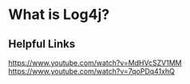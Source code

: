 # What is Log4j?

## Helpful Links

https://www.youtube.com/watch?v=MdHVcSZV1MM  
https://www.youtube.com/watch?v=7qoPDq41xhQ
